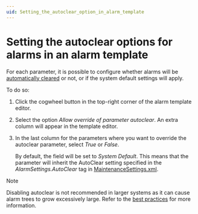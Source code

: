 ```yaml
---
uid: Setting_the_autoclear_option_in_alarm_template
---
```


# Setting the autoclear options for alarms in an alarm template

For each parameter, it is possible to configure whether alarms will be [automatically cleared](xref:Clearing_alarms) or not, or if the system default settings will apply.

To do so:

1. Click the cogwheel button in the top-right corner of the alarm template editor.

1. Select the option *Allow override of parameter autoclear*. An extra column will appear in the template editor.

1. In the last column for the parameters where you want to override the autoclear parameter, select *True* or *False*.

   By default, the field will be set to *System Default*. This means that the parameter will inherit the AutoClear setting specified in the *AlarmSettings.AutoClear* tag in [MaintenanceSettings.xml](xref:MaintenanceSettings_xml).

> [!NOTE]
> Disabling autoclear is not recommended in larger systems as it can cause alarm trees to grow excessively large. Refer to the [best practices](xref:Best_practices_for_assigning_alarm_severity_levels#keep-alarm-trees-from-growing-too-large) for more information.
